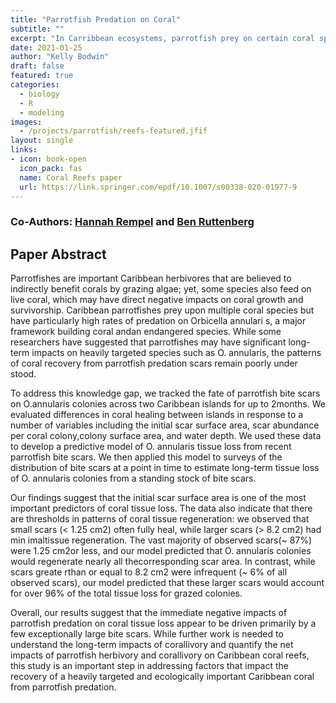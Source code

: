 ```yaml
---
title: "Parrotfish Predation on Coral"
subtitle: ""
excerpt: "In Carribbean ecosystems, parrotfish prey on certain coral species.  This work is a statistical analysis of the patterns of parrotfish predation and the corresponding healing patterns of the coral colonies."
date: 2021-01-25
author: "Kelly Bodwin"
draft: false
featured: true
categories:
  - biology
  - R
  - modeling
images:
  - /projects/parrotfish/reefs-featured.jfif
layout: single
links:
- icon: book-open
  icon_pack: fas
  name: Coral Reefs paper
  url: https://link.springer.com/epdf/10.1007/s00338-020-01977-9
---
```



### Co-Authors: [Hannah Rempel](www.twitter.com/queenparrotfish) and [Ben Ruttenberg](https://www.marineconservationlab.org/people.html)

## Paper Abstract

Parrotfishes are important Caribbean herbivores that are believed to indirectly benefit corals by grazing algae; yet, some species also feed on live coral, which may have direct negative impacts on coral growth and survivorship. Caribbean parrotfishes prey upon multiple coral species but have particularly high rates of predation on Orbicella annulari s, a major framework building coral andan endangered species. While some researchers have suggested that parrotfishes may have significant long-term impacts on heavily targeted species such as O. annularis, the patterns of coral recovery from parrotfish predation scars remain poorly under stood. 

To address this knowledge gap, we tracked the fate of parrotfish bite scars on O.annularis colonies across two Caribbean islands for up to 2months. We evaluated differences in coral healing between islands in response to a number of variables including the initial scar surface area, scar abundance per coral colony,colony surface area, and water depth. We used these data to develop a predictive model of O. annularis tissue loss from recent parrotfish bite scars. We then applied this model to surveys of the distribution of bite scars at a point in time to estimate long-term tissue loss of O. annularis colonies from a standing stock of bite scars. 

Our findings suggest that the initial scar surface area is one of the most important predictors of coral tissue loss. The data also indicate that there are thresholds in patterns of coral tissue regeneration: we observed that small scars (< 1.25 cm2) often fully heal, while larger scars (> 8.2 cm2) had min imaltissue regeneration. The vast majority of observed scars(~ 87%) were 1.25 cm2or less, and our model predicted that O. annularis colonies would regenerate nearly all thecorresponding scar area. In contrast, while scars greate rthan or equal to 8.2 cm2 were infrequent (~ 6% of all observed scars), our model predicted that these larger scars would account for over 96% of the total tissue loss for grazed colonies. 

Overall, our results suggest that the immediate negative impacts of parrotfish predation on coral tissue loss appear to be driven primarily by a few exceptionally large bite scars. While further work is needed to understand the long-term impacts of corallivory and quantify the net impacts of parrotfish herbivory and corallivory on Caribbean coral reefs, this study is an important step in addressing factors that impact the recovery of a heavily targeted and ecologically important Caribbean coral from parrotfish predation.